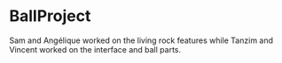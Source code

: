 # BallProject
Sam and Angélique worked on the living rock features while Tanzim and Vincent worked on the interface and ball parts.
